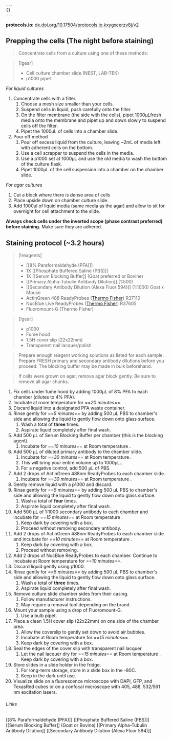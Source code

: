 ```yaml
---
{}
---
```

**protocols.io:** [dx.doi.org/10.17504/protocols.io.kxygxeerzv8j/v2](https://dx.doi.org/10.17504/protocols.io.kxygxeerzv8j/v2)
## Prepping the cells (The night before staining)
 >Concentrate cells from a culture using one of these methods:

>[!gear]
> - Cell culture chamber slide (NEST, LAB-TEK)
> - p1000 pipet


*For liquid cultures*
1. Concentrate cells with a filter.
	1. Choose a mesh size smaller than your cells.
	2. Suspend cells in liquid, push carefully onto the filter.
	3. On the filter membrane (the side with the cells), pipet 1000µLfresh media onto the membrane and pipet up and down slowly to suspend cells off the filter.
	4. Pipet the 1000µL of cells into a chamber slide.
2. Pour off method
	1. Pour off excess liquid from the culture, leaving ~2mL of media left with adherent cells on the bottom.
	2. Use a cell scrapper to suspend the cells in the media.
	3. Use a p1000 set at 1000µL and use the old media to wash the bottom of the culture flask.
	4. Pipet 1000µL of the cell suspension into a chamber on the chamber slide.

*For agar cultures*
1. Cut a block where there is dense area of cells
2. Place upside down on chamber culture slide.
3. Add 1000µl of liquid media (same media as the agar) and allow to sit for overnight for cell attachment to the slide.

**Always check cells under the inverted scope (phase contrast preferred) before staining.** Make sure they are adhered.

## Staining protocol (~3.2 hours)
>[!reagents]
> - [[8% Paraformaldehyde (PFA)]]
> - 1X [[Phosphate Buffered Saline (PBS)]]
> - 1X [[Serum Blocking Buffer]] (Goat preferred or Bovine)
> - [[Primary Alpha-Tubulin Antibody Dilution]] (1:500) 
> - [[Secondary Antibody Dilution (Alexa Fluor 594)]] (1:1000) Goat x Mouse
> - ActinGreen 488 ReadyProbes ([Thermo Fisher](https://www.thermofisher.com/order/catalog/product/R37110?SID=srch-srp-R37110)) R37110
> - NucBlue Live ReadyProbes ([Thermo Fisher](https://www.thermofisher.com/order/catalog/product/R37605?SID=srch-srp-R37605)) R37605
> - Fluoromount-G (Thermo Fisher)

>[!gear]
> - p1000
> - Fume hood
> - 1.5H cover slip (22x22mm)
> - Transparent nail lacquer/polish

>Prepare enough reagent working solutions as listed for each sample. Prepare FRESH primary and secondary antibody dilutions before you proceed. The blocking buffer may be made in bulk beforehand.

>If cells were grown on agar, remove agar block gently. Be sure to remove all agar chunks.

1. Fix cells under fume hood by adding 1000µL of 8% PFA to each chamber (dilutes to 4% PFA).
2. Incubate at room temperature for ==*20 minutes*==.
3. Discard liquid into a designated PFA waste container.
4. Rinse gently for ==*5 minutes*== by adding 500 µL PBS to chamber's side and allowing the liquid to gently flow down onto glass surface.
	1. Wash a total of **three** times.
	2. Aspirate liquid completely after final wash.
5. Add 500 µL of Serum Blocking Buffer per chamber (this is the blocking agent).
	1. Incubate for ==*10 minutes*== at Room temperature .
6. Add 500 µL of diluted primary antibody to the chamber slide.
	1. Incubate for ==*30 minutes*== at Room temperature .
	2. This will bring your entire volume up to 1000µL..
	3. For a negative control, add 500 µL of PBS.
7. Add 2 drops of ActinGreen 488nm ReadyProbes to each chamber slide.
	1. Incubate for ==*30 minutes*== at Room temperature .
8. Gently remove liquid with a p1000 and discard.
9. Rinse gently for ==*5 minutes*== by adding 500 µL PBS to chamber's side and allowing the liquid to gently flow down onto glass surface.
	1. Wash a total of **four** times.
	2. Aspirate liquid completely after final wash.
10. Add 500 µL of 1:1000 secondary antibody to each chamber and incubate for ==*15 minutes*== at Room temperature .
	1. Keep dark by covering with a box.
	2. Proceed without removing secondary antibody.
11. Add 2 drops of ActinGreen 488nm ReadyProbes to each chamber slide and incubate for ==*10 minutes*== at Room temperature .
	1. Keep dark by covering with a box.
	2. Proceed without removing.
12. Add 2 drops of NucBlue ReadyProbes to each chamber. Continue to incubate at Room temperature for ==*10 minutes*==.
13. Discard liquid gently using p1000.
14. Rinse gently for ==*5 minutes*== by adding 500 µL PBS to chamber's side and allowing the liquid to gently flow down onto glass surface.
	1. Wash a total of **three** times.
	2. Aspirate liquid completely after final wash.
15. Remove culture slide chamber sides from their casing.
	1. Follow manufacturer instructions.
	2. May require a removal tool depending on the brand.
16. Mount your sample using a drop of Fluoromount-G.
	1. Use a bulb pipet.
17. Place a clean 1.5H cover slip (22x22mm) on one side of the chamber area.
	1. Allow the coverslip to gently set down to avoid air bubbles.
	2. Incubate at Room temperature for ==*15 minutes*== .
	3. Keep dark by covering with a box.
18. Seal the edges of the cover slip with transparent nail lacquer.
	1. Let the nail lacquer dry for ==*15 minutes*== at Room temperature . Keep dark by covering with a box.
19. Store slides in a slide holder in the fridge.
	1. For long-term storage, store in a slide box in the -80C.
	2. Keep in the dark until use.
20. Visualize slide on a fluorescence microscope with DAPI, GFP, and TexasRed cubes or on a confocal microscope with 405, 488, 532/561 nm excitation lasers.

###### Links
[[8% Paraformaldehyde (PFA)]]
[[Phosphate Buffered Saline (PBS)]]
[[Serum Blocking Buffer]] (Goat or Bovine)
[[Primary Alpha-Tubulin Antibody Dilution]]
[[Secondary Antibody Dilution (Alexa Fluor 594)]]
